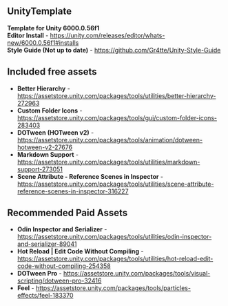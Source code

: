 ## UnityTemplate

**Template for Unity 6000.0.56f1**  
**Editor Install** - https://unity.com/releases/editor/whats-new/6000.0.56f1#installs  
**Style Guide (Not up to date)** - https://github.com/Gr4tte/Unity-Style-Guide

## Included free assets
  - **Better Hierarchy** - https://assetstore.unity.com/packages/tools/utilities/better-hierarchy-272963
  - **Custom Folder Icons** - https://assetstore.unity.com/packages/tools/gui/custom-folder-icons-283403
  - **DOTween (HOTween v2)** - https://assetstore.unity.com/packages/tools/animation/dotween-hotween-v2-27676
  - **Markdown Support** - https://assetstore.unity.com/packages/tools/utilities/markdown-support-273051
  - **Scene Attribute - Reference Scenes in Inspector** - https://assetstore.unity.com/packages/tools/utilities/scene-attribute-reference-scenes-in-inspector-316227


## Recommended Paid Assets
  - **Odin Inspector and Serializer** - https://assetstore.unity.com/packages/tools/utilities/odin-inspector-and-serializer-89041
  - **Hot Reload | Edit Code Without Compiling** - https://assetstore.unity.com/packages/tools/utilities/hot-reload-edit-code-without-compiling-254358
  - **DOTween Pro** - https://assetstore.unity.com/packages/tools/visual-scripting/dotween-pro-32416
  - **Feel** - https://assetstore.unity.com/packages/tools/particles-effects/feel-183370
